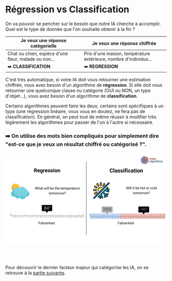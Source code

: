 # Régression vs Classification

On va pouvoir se pencher sur le besoin que notre IA cherche à accomplir. Quel est le type de donnée que l'on souhaite obtenir à la fin ?

| Je veux une réponse catégorielle | Je veux une réponse chiffrée |
| --- | --- |
| Chat ou chien, espèce d'une fleur, malade ou non... | Prix d'une maison, température extérieure, nombre d'individus... |
| ➡️ **CLASSIFICATION** | ➡️ **REGRESSION** |

C'est très automatique, si votre IA doit vous retourner une estimation chiffrée, vous avez besoin d'un algorithme de **régression**. Si elle doit vous retourner une quelconque classe ou catégorie (OUI ou NON, un type d'objet...), vous avez besoin d'un algorithme de **classification**.

Certains algorithmes peuvent faire les deux, certains sont spécifiques à un type (une régression linéaire, vous vous en doutez, ne fera pas de classification). En général, on peut tout de même réussir à modifier très légèrement les algorithmes pour passer de l'un à l'autre si nécessaire.


### ➡️ On utilise des mots bien compliqués pour simplement dire "est-ce que je veux un résultat chiffré ou catégorisé ?".

<img src=img/classi_reg.png>


<br><br>

Pour découvrir le dernier facteur majeur qui catégorise les IA, on se retrouve à la [partie suivante](1.3_machine_deep.md).

